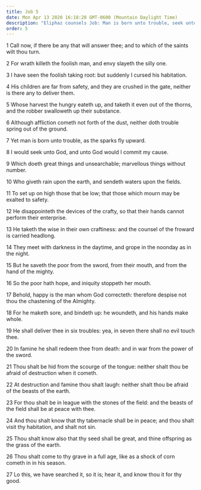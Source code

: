 ```yaml
---
title: Job 5
date: Mon Apr 13 2020 16:18:20 GMT-0600 (Mountain Daylight Time)
description: "Eliphaz counsels Job: Man is born unto trouble, seek unto God, and happy is the man whom God corrects."
order: 5
---
```


1 Call now, if there be any that will answer thee; and to which of the saints wilt thou turn.

2 For wrath killeth the foolish man, and envy slayeth the silly one.

3 I have seen the foolish taking root: but suddenly I cursed his habitation.

4 His children are far from safety, and they are crushed in the gate, neither is there any to deliver them.

5 Whose harvest the hungry eateth up, and taketh it even out of the thorns, and the robber swalloweth up their substance.

6 Although affliction cometh not forth of the dust, neither doth trouble spring out of the ground.

7 Yet man is born unto trouble, as the sparks fly upward.

8 I would seek unto God, and unto God would I commit my cause.

9 Which doeth great things and unsearchable; marvellous things without number.

10 Who giveth rain upon the earth, and sendeth waters upon the fields.

11 To set up on high those that be low; that those which mourn may be exalted to safety.

12 He disappointeth the devices of the crafty, so that their hands cannot perform their enterprise.

13 He taketh the wise in their own craftiness: and the counsel of the froward is carried headlong.

14 They meet with darkness in the daytime, and grope in the noonday as in the night.

15 But he saveth the poor from the sword, from their mouth, and from the hand of the mighty.

16 So the poor hath hope, and iniquity stoppeth her mouth.

17 Behold, happy is the man whom God correcteth: therefore despise not thou the chastening of the Almighty.

18 For he maketh sore, and bindeth up: he woundeth, and his hands make whole.

19 He shall deliver thee in six troubles: yea, in seven there shall no evil touch thee.

20 In famine he shall redeem thee from death: and in war from the power of the sword.

21 Thou shalt be hid from the scourge of the tongue: neither shalt thou be afraid of destruction when it cometh.

22 At destruction and famine thou shalt laugh: neither shalt thou be afraid of the beasts of the earth.

23 For thou shalt be in league with the stones of the field: and the beasts of the field shall be at peace with thee.

24 And thou shalt know that thy tabernacle shall be in peace; and thou shalt visit thy habitation, and shalt not sin.

25 Thou shalt know also that thy seed shall be great, and thine offspring as the grass of the earth.

26 Thou shalt come to thy grave in a full age, like as a shock of corn cometh in in his season.

27 Lo this, we have searched it, so it is; hear it, and know thou it for thy good.
